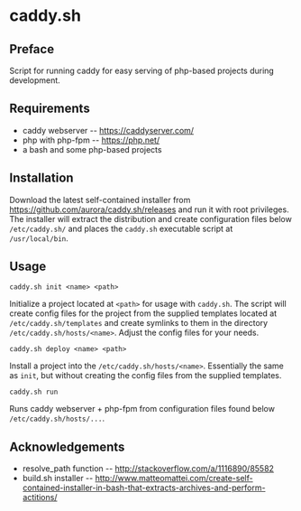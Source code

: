# caddy.sh

## Preface

Script for running caddy for easy serving of php-based projects during development.

## Requirements

* caddy webserver -- https://caddyserver.com/
* php with php-fpm -- https://php.net/
* a bash and some php-based projects

## Installation

Download the latest self-contained installer from https://github.com/aurora/caddy.sh/releases and run it with root privileges. The installer will extract the distribution and create configuration files below `/etc/caddy.sh/` and places the `caddy.sh` executable script at `/usr/local/bin`.

## Usage

`caddy.sh init <name> <path>`

Initialize a project located at `<path>` for usage with `caddy.sh`. The script will create config files for the project from the supplied templates located at `/etc/caddy.sh/templates` and create symlinks to them in the directory `/etc/caddy.sh/hosts/<name>`. Adjust the config files for your needs.

`caddy.sh deploy <name> <path>`

Install a project into the `/etc/caddy.sh/hosts/<name>`. Essentially the same as `init`, but without creating the config files from the supplied templates.

`caddy.sh run`

Runs caddy webserver + php-fpm from configuration files found below `/etc/caddy.sh/hosts/...`.

## Acknowledgements

* resolve_path function -- http://stackoverflow.com/a/1116890/85582
* build.sh installer -- http://www.matteomattei.com/create-self-contained-installer-in-bash-that-extracts-archives-and-perform-actitions/